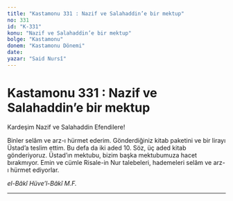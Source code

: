 ```yaml
---
title: "Kastamonu 331 : Nazif ve Salahaddin’e bir mektup"
no: 331
id: "K-331"
konu: "Nazif ve Salahaddin’e bir mektup"
bolge: "Kastamonu"
donem: "Kastamonu Dönemi"
date: 
yazar: "Said Nursî"
---
```


# Kastamonu 331 : Nazif ve Salahaddin’e bir mektup

Kardeşim Nazif ve Salahaddin Efendilere!

Binler selâm ve arz-ı hürmet ederim. Gönderdiğiniz kitab paketini ve bir lirayı Üstad’a teslim ettim. Bu defa da iki aded 10. Söz, üç aded kitab gönderiyoruz. Üstad’ın mektubu, bizim başka mektubumuza hacet bırakmıyor. Emin ve cümle Risale-in Nur talebeleri, hademeleri selâm ve arz-ı hürmet ediyorlar.

*el-Bâkî Hüve’l-Bâkî*
*M.F.*

***
